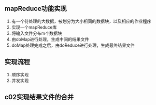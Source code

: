 ## mapReduce功能实现
1. 有一个待处理的大数据，被划分为大小相同的数据块，以及相应的作业程序
2. 实现一个mapReduce库
3. 将输入文件分布m个数据块
4. 由doMap进行处理，生成中间的结果文件
5. doMap处理完成之后，由doReduce进行处理，生成最终结果文件

## 实现流程
1. 顺序实现
2. 并发实现

## c02实现结果文件的合并